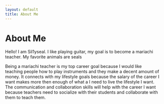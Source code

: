 ```yaml
---
layout: default
title: About Me
---
```

# About Me
Hello! I am Sil1yseal.
I like playing guitar, my goal is to become a mariachi teacher. My favorite animals are seals

Being a mariachi teacher is my top career goal because I would like teaching people how to play instruments and they make a decent amount of money.
  It connects with my lifestyle goals because the salary of the career I want makes more then enough of what a I need to live the lifestyle I want.
The communication and collaboration skills will help with the career I want because teachers need to socialize with their students and collaborate with them to teach them.
